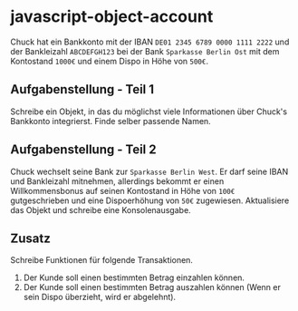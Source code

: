 # javascript-object-account

Chuck hat ein Bankkonto mit der IBAN `DE01 2345 6789 0000 1111 2222` und der Bankleizahl `ABCDEFGH123` bei der Bank `Sparkasse Berlin Ost` mit dem Kontostand `1000€` und einem Dispo in Höhe von `500€`.

## Aufgabenstellung - Teil 1
Schreibe ein Objekt, in das du möglichst viele Informationen über Chuck's Bankkonto integrierst. Finde selber passende Namen.

## Aufgabenstellung - Teil 2
Chuck wechselt seine Bank zur `Sparkasse Berlin West`. Er darf seine IBAN und Bankleizahl mitnehmen, allerdings bekommt er einen Willkommensbonus auf seinen Kontostand in Höhe von `100€` gutgeschrieben und eine Dispoerhöhung von `50€` zugewiesen. Aktualisiere das Objekt und schreibe eine Konsolenausgabe.

## Zusatz
Schreibe Funktionen für folgende Transaktionen.
1. Der Kunde soll einen bestimmten Betrag einzahlen können.
2. Der Kunde soll einen bestimmten Betrag auszahlen können (Wenn er sein Dispo überzieht, wird er abgelehnt).
